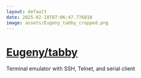 ```yaml
---
layout: default
date: 2025-02-18T07:06:47.776810
image: assets/Eugeny_tabby_cropped.png
---
```


# [Eugeny/tabby](https://github.com/Eugeny/tabby)

Terminal emulator with SSH, Telnet, and serial client
